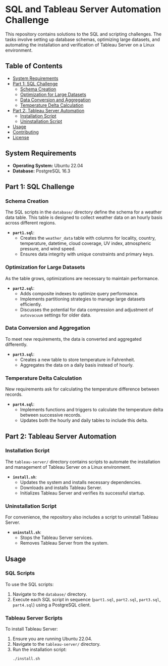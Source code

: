# SQL and Tableau Server Automation Challenge

This repository contains solutions to the SQL and scripting challenges. The tasks involve setting up database schemas, optimizing large datasets, and automating the installation and verification of Tableau Server on a Linux environment.

## Table of Contents

- [System Requirements](#system-requirements)
- [Part 1: SQL Challenge](#part-1-sql-challenge)
  - [Schema Creation](#schema-creation)
  - [Optimization for Large Datasets](#optimization-for-large-datasets)
  - [Data Conversion and Aggregation](#data-conversion-and-aggregation)
  - [Temperature Delta Calculation](#temperature-delta-calculation)
- [Part 2: Tableau Server Automation](#part-2-tableau-server-automation)
  - [Installation Script](#installation-script)
  - [Uninstallation Script](#uninstallation-script)
- [Usage](#usage)
- [Contributing](#contributing)
- [License](#license)

## System Requirements

- **Operating System:** Ubuntu 22.04
- **Database:** PostgreSQL 16.3

## Part 1: SQL Challenge

### Schema Creation

The SQL scripts in the `database/` directory define the schema for a weather data table. This table is designed to collect weather data on an hourly basis across different regions.

- **`part1.sql`**: 
  - Creates the `weather_data` table with columns for locality, country, temperature, datetime, cloud coverage, UV index, atmospheric pressure, and wind speed.
  - Ensures data integrity with unique constraints and primary keys.

### Optimization for Large Datasets

As the table grows, optimizations are necessary to maintain performance.

- **`part2.sql`**:
  - Adds composite indexes to optimize query performance.
  - Implements partitioning strategies to manage large datasets efficiently.
  - Discusses the potential for data compression and adjustment of `autovacuum` settings for older data.

### Data Conversion and Aggregation

To meet new requirements, the data is converted and aggregated differently.

- **`part3.sql`**:
  - Creates a new table to store temperature in Fahrenheit.
  - Aggregates the data on a daily basis instead of hourly.

### Temperature Delta Calculation

New requirements ask for calculating the temperature difference between records.

- **`part4.sql`**:
  - Implements functions and triggers to calculate the temperature delta between successive records.
  - Updates both the hourly and daily tables to include this delta.

## Part 2: Tableau Server Automation

### Installation Script

The `tableau-server/` directory contains scripts to automate the installation and management of Tableau Server on a Linux environment.

- **`install.sh`**:
  - Updates the system and installs necessary dependencies.
  - Downloads and installs Tableau Server.
  - Initializes Tableau Server and verifies its successful startup.

### Uninstallation Script

For convenience, the repository also includes a script to uninstall Tableau Server.

- **`uninstall.sh`**:
  - Stops the Tableau Server services.
  - Removes Tableau Server from the system.

## Usage

### SQL Scripts

To use the SQL scripts:

1. Navigate to the `database/` directory.
2. Execute each SQL script in sequence (`part1.sql`, `part2.sql`, `part3.sql`, `part4.sql`) using a PostgreSQL client.

### Tableau Server Scripts

To install Tableau Server:

1. Ensure you are running Ubuntu 22.04.
2. Navigate to the `tableau-server/` directory.
3. Run the installation script:
   ```bash
   ./install.sh
